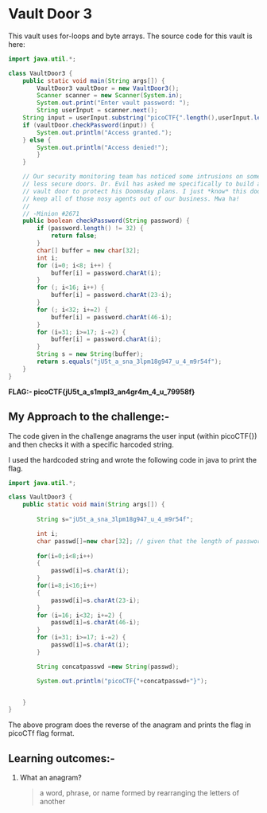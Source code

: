 # Vault Door 3

This vault uses for-loops and byte arrays. The source code for this vault is here:

```java
import java.util.*;

class VaultDoor3 {
    public static void main(String args[]) {
        VaultDoor3 vaultDoor = new VaultDoor3();
        Scanner scanner = new Scanner(System.in);
        System.out.print("Enter vault password: ");
        String userInput = scanner.next();
	String input = userInput.substring("picoCTF{".length(),userInput.length()-1);
	if (vaultDoor.checkPassword(input)) {
	    System.out.println("Access granted.");
	} else {
	    System.out.println("Access denied!");
        }
    }

    // Our security monitoring team has noticed some intrusions on some of the
    // less secure doors. Dr. Evil has asked me specifically to build a stronger
    // vault door to protect his Doomsday plans. I just *know* this door will
    // keep all of those nosy agents out of our business. Mwa ha!
    //
    // -Minion #2671
    public boolean checkPassword(String password) {
        if (password.length() != 32) {
            return false;
        }
        char[] buffer = new char[32];
        int i;
        for (i=0; i<8; i++) {
            buffer[i] = password.charAt(i);
        }
        for (; i<16; i++) {
            buffer[i] = password.charAt(23-i);
        }
        for (; i<32; i+=2) {
            buffer[i] = password.charAt(46-i);
        }
        for (i=31; i>=17; i-=2) {
            buffer[i] = password.charAt(i);
        }
        String s = new String(buffer);
        return s.equals("jU5t_a_sna_3lpm18g947_u_4_m9r54f");
    }
}
```
**FLAG:- picoCTF{jU5t_a_s1mpl3_an4gr4m_4_u_79958f}**

## My Approach to the challenge:-

The code given in the challenge anagrams the user input (within picoCTF{}) and then checks it with a specific harcoded string.

I used the hardcoded string and wrote the following code in java to print the flag.

``` java
import java.util.*;

class VaultDoor3 {
    public static void main(String args[]) {     
  
        String s="jU5t_a_sna_3lpm18g947_u_4_m9r54f";

        int i;
        char passwd[]=new char[32]; // given that the length of password is 32
        
        for(i=0;i<8;i++)
        {
            passwd[i]=s.charAt(i);
        }
        for(i=8;i<16;i++)
        {
            passwd[i]=s.charAt(23-i);
        }
        for (i=16; i<32; i+=2) {
            passwd[i]=s.charAt(46-i);
        }
        for (i=31; i>=17; i-=2) {
            passwd[i]=s.charAt(i);
        }

        String concatpasswd =new String(passwd);

        System.out.println("picoCTF{"+concatpasswd+"}");


    }
}

```
The above program does the reverse of the anagram and prints the flag in picoCTf flag format.

## Learning outcomes:-

1. What an anagram?

   > a word, phrase, or name formed by rearranging the letters of another
